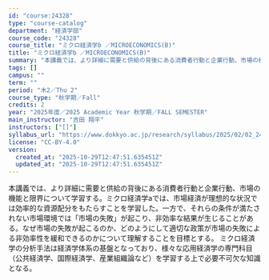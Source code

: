 ```yaml
---
id: "course:24328"
type: "course-catalog"
department: "経済学部"
course_code: "24328"
course_title: "ミクロ経済学b ／MICROECONOMICS(B)"
title: "ミクロ経済学b ／MICROECONOMICS(B)"
summary: "本講義では、より詳細に需要と供給の背後にある消費者行動と企業行動、市場の機能と限界について学習する。ミクロ経済学aでは、市場経済が理想的な状況では効率的な資源配分をもたらすことを学習した。一方で、それらの条件が満たされない市場環境では「市場…"
tags: []
campus: ""
term: ""
period: "木2／Thu 2"
course_type: "秋学期／Fall"
credits: 2
year: "2025年度／2025 Academic Year 秋学期／FALL SEMESTER"
main_instructor: "吉田 翔平"
instructors: ["[]"]
syllabus_url: "https://www.dokkyo.ac.jp/research/syllabus/2025/02/02_24328_ja_JP.html"
license: "CC-BY-4.0"
version:
  created_at: "2025-10-29T12:47:51.635451Z"
  updated_at: "2025-10-29T12:47:51.635451Z"
---
```

本講義では、より詳細に需要と供給の背後にある消費者行動と企業行動、市場の機能と限界について学習する。ミクロ経済学aでは、市場経済が理想的な状況では効率的な資源配分をもたらすことを学習した。一方で、それらの条件が満たされない市場環境では「市場の失敗」が起こり、非効率な結果が生じることがある。なぜ市場の失敗が起こるのか、どのようにして適切な政策が市場の失敗による非効率性を緩和できるのかについて理解することを目標とする。 ミクロ経済学の分析手法は経済学体系の基盤となっており、様々な応用経済学の専門科目（公共経済学、国際経済学、産業組織論など）を学習する上で必要不可欠な知識となる。
